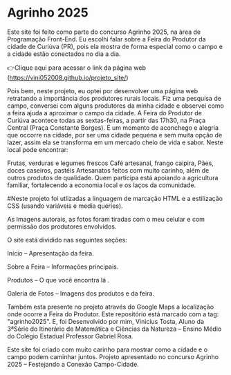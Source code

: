 # Agrinho 2025

Este site foi feito como parte do concurso Agrinho 2025, na área de Programação Front-End.
Eu escolhi falar sobre a Feira do Produtor da cidade de Curiúva (PR), pois ela mostra de forma especial como o campo e a cidade estão conectados no dia a dia.

👉Clique aqui para acessar o link da página web  (https://vini052008.github.io/projeto_site/)

Pois bem, neste projeto, eu optei por desenvolver uma página web retratando a importância dos produtores rurais locais.
Fiz uma pesquisa de campo, conversei com alguns produtores da minha cidade e observei como a feira ajuda a aproximar o campo da cidade.
A Feira do Produtor de Curiúva acontece todas as sextas-feiras, a partir das 17h30, na Praça Central (Praça Constante Borges).
É um momento de aconchego e alegria que occorre na cidade, por ser uma cidade pequena e sem muita opção de lazer, assim ela se transforma em um mercado cheio de vida e sabor. Neste local pode encontrar:

Frutas, verduras e legumes frescos
Café artesanal, frango caipira,
Pães, doces caseiros, pastéis
Artesanatos feitos com muito carinho, além de outros produtos de qualidade. Quem participa está apoiando a agricultura familiar, fortalecendo a economia local e os laços da comunidade.

#Neste projeto foi utlizadas a linguagem de marcação HTML e a estilização CSS (usando variáveis e media queries). 

As Imagens autorais, as fotos foram tiradas com o meu celular e com permissão dos produtores envolvidos. 

O site está dividido nas seguintes seções: 

Início – 
Apresentação da feira. 

Sobre a Feira – 
Informações principais.

Produtos – 
O que você encontra lá . 

Galeria de Fotos –
Imagens dos produtos e da feira.

Também esta presente no projeto através do Google Maps a localização onde ocorre a Feira do Produtor. Este repositório está marcado com a tag: "agrinho2025". E, foi Desenvolvido por mim, Vinicius Tosta, Aluno da 3ªSérie do Itinerário de Matemática e Ciências da Natureza – Ensino Médio do Colégio Estadual Professor Gabriel Rosa.

Este site foi criado com muito carinho para mostrar como a cidade e o campo podem caminhar juntos.
Projeto apresentado no concurso Agrinho 2025 – Festejando a Conexão Campo-Cidade.

